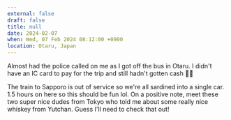 ```yaml
---
external: false
draft: false
title: null
date: 2024-02-07
when: Wed, 07 Feb 2024 08:12:00 +0900
location: Otaru, Japan
---
```


Almost had the police called on me as I got off the bus in Otaru. I didn't have an IC card to pay for the trip and still hadn't gotten cash 😬😬


The train to Sapporo is out of service so we're all sardined into a single car. 1.5 hours on here so this should be fun lol. On a positive note, meet these two super nice dudes from Tokyo who told me about some really nice whiskey from Yutchan. Guess I'll need to check that out!

